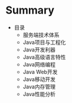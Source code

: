 # Summary

* 目录
    * 服务端技术体系
    * Java项目与工程化
    * Java开发利器
    * Java高级语言特性
    * Java网络编程
    * Java Web开发
    * Java移动开发
    * Java内存管理
    * Java性能分析


